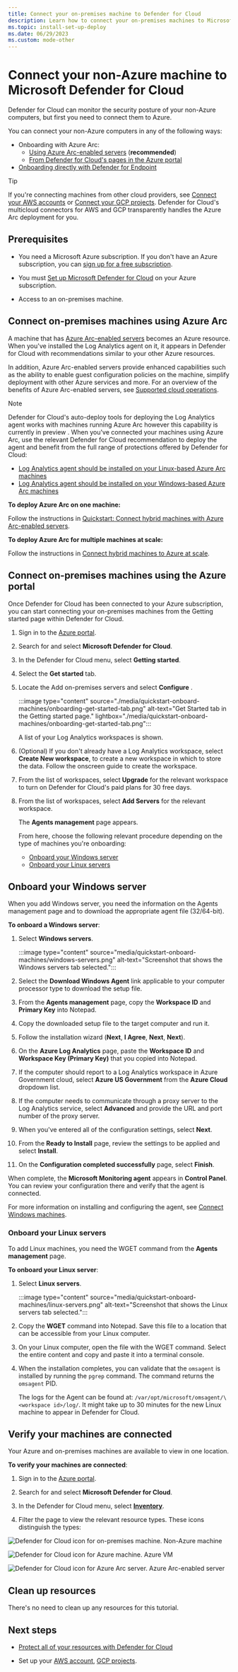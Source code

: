 ```yaml
---
title: Connect your on-premises machine to Defender for Cloud
description: Learn how to connect your on-premises machines to Microsoft Defender for Cloud
ms.topic: install-set-up-deploy
ms.date: 06/29/2023
ms.custom: mode-other
---
```


# Connect your non-Azure machine to Microsoft Defender for Cloud

Defender for Cloud can monitor the security posture of your non-Azure computers, but first you need to connect them to Azure.

You can connect your non-Azure computers in any of the following ways:

- Onboarding with Azure Arc:
  - [Using Azure Arc-enabled servers](#connect-on-premises-machines-using-azure-arc) (**recommended**)
  - [From Defender for Cloud's pages in the Azure portal](#connect-on-premises-machines-using-the-azure-portal)
- [Onboarding directly with Defender for Endpoint](onboard-machines-with-defender-for-endpoint.md)

> [!TIP]
> If you're connecting machines from other cloud providers, see [Connect your AWS accounts](quickstart-onboard-aws.md) or [Connect your GCP projects](quickstart-onboard-gcp.md). Defender for Cloud's multicloud connectors for AWS and GCP transparently handles the Azure Arc deployment for you.

## Prerequisites

- You need a Microsoft Azure subscription. If you don't have an Azure subscription, you can [sign up for a free subscription](https://azure.microsoft.com/pricing/free-trial/).

- You must [Set up Microsoft Defender for Cloud](get-started.md#enable-defender-for-cloud-on-your-azure-subscription) on your Azure subscription.

- Access to an on-premises machine.

## Connect on-premises machines using Azure Arc

A machine that has [Azure Arc-enabled servers](../azure-arc/servers/overview.md) becomes an Azure resource. When you've installed the Log Analytics agent on it, it appears in Defender for Cloud with recommendations similar to your other Azure resources.

In addition, Azure Arc-enabled servers provide enhanced capabilities such as the ability to enable guest configuration policies on the machine, simplify deployment with other Azure services and more. For an overview of the benefits of Azure Arc-enabled servers, see [Supported cloud operations](../azure-arc/servers/overview.md#supported-cloud-operations).

> [!NOTE]
> Defender for Cloud's auto-deploy tools for deploying the Log Analytics agent works with machines running Azure Arc however this capability is currently in preview . When you've connected your machines using Azure Arc, use the relevant Defender for Cloud recommendation to deploy the agent and benefit from the full range of protections offered by Defender for Cloud:
>
> - [Log Analytics agent should be installed on your Linux-based Azure Arc machines](https://portal.azure.com/#blade/Microsoft_Azure_Security/RecommendationsBlade/assessmentKey/720a3e77-0b9a-4fa9-98b6-ddf0fd7e32c1)
> - [Log Analytics agent should be installed on your Windows-based Azure Arc machines](https://portal.azure.com/#blade/Microsoft_Azure_Security/RecommendationsBlade/assessmentKey/27ac71b1-75c5-41c2-adc2-858f5db45b08)

**To deploy Azure Arc on one machine:**

Follow the instructions in [Quickstart: Connect hybrid machines with Azure Arc-enabled servers](../azure-arc/servers/learn/quick-enable-hybrid-vm.md).

**To deploy Azure Arc for multiple machines at scale:**

Follow the instructions in [Connect hybrid machines to Azure at scale](../azure-arc/servers/onboard-service-principal.md).

## Connect on-premises machines using the Azure portal

Once Defender for Cloud has been connected to your Azure subscription, you can start connecting your on-premises machines from the Getting started page within Defender for Cloud.

1. Sign in to the [Azure portal](https://portal.azure.com).

1. Search for and select **Microsoft Defender for Cloud**.

1. In the Defender for Cloud menu, select **Getting started**.

1. Select the **Get started** tab.

1. Locate the Add on-premises servers and select **Configure** .

    :::image type="content" source="./media/quickstart-onboard-machines/onboarding-get-started-tab.png" alt-text="Get Started tab in the Getting started page." lightbox="./media/quickstart-onboard-machines/onboarding-get-started-tab.png":::

    A list of your Log Analytics workspaces is shown.

1. (Optional) If you don't already have a Log Analytics workspace, select **Create New workspace**, to create a new workspace in which to store the data. Follow the onscreen guide to create the workspace.

1. From the list of workspaces, select **Upgrade** for the relevant workspace to turn on Defender for Cloud's paid plans for 30 free days.

1. From the list of workspaces, select **Add Servers** for the relevant workspace.

    The **Agents management** page appears.

    From here, choose the following relevant procedure depending on the type of machines you're onboarding:

    - [Onboard your Windows server](#onboard-your-windows-server)
    - [Onboard your Linux servers](#onboard-your-linux-servers)

## Onboard your Windows server

When you add Windows server, you need the information on the Agents management page and to download the appropriate agent file (32/64-bit).

**To onboard a Windows server**:

1. Select **Windows servers**.

    :::image type="content" source="media/quickstart-onboard-machines/windows-servers.png" alt-text="Screenshot that shows the Windows servers tab selected.":::

1. Select the **Download Windows Agent** link applicable to your computer processor type to download the setup file.

1. From the **Agents management** page, copy the **Workspace ID** and **Primary Key** into Notepad.

1. Copy the downloaded setup file to the target computer and run it.

1. Follow the installation wizard (**Next**, **I Agree**, **Next**, **Next**).

  1. On the **Azure Log Analytics** page, paste the **Workspace ID** and **Workspace Key (Primary Key)** that you copied into Notepad.
    
  1. If the computer should report to a Log Analytics workspace in Azure Government cloud, select **Azure US Government** from the **Azure Cloud** dropdown list.
    
  1. If the computer needs to communicate through a proxy server to the Log Analytics service, select **Advanced** and provide the URL and port number of the proxy server.
    
  1. When you've entered all of the configuration settings, select **Next**.
    
  1. From the **Ready to Install** page, review the settings to be applied and select **Install**.
    
  1. On the **Configuration completed successfully** page, select **Finish**.

When complete, the **Microsoft Monitoring agent** appears in **Control Panel**. You can review your configuration there and verify that the agent is connected.

For more information on installing and configuring the agent, see [Connect Windows machines](../azure-monitor/agents/agent-windows.md#install-the-agent).

### Onboard your Linux servers

To add Linux machines, you need the WGET command from the **Agents management** page.

**To onboard your Linux server**:

1. Select **Linux servers**.

    :::image type="content" source="media/quickstart-onboard-machines/linux-servers.png" alt-text="Screenshot that shows the Linux servers tab selected.":::

1. Copy the **WGET** command into Notepad. Save this file to a location that can be accessible from your Linux computer.

1. On your Linux computer, open the file with the WGET command. Select the entire content and copy and paste it into a terminal console.

1. When the installation completes, you can validate that the `omsagent` is installed by running the `pgrep` command. The command returns the `omsagent` PID.

    The logs for the Agent can be found at: `/var/opt/microsoft/omsagent/\<workspace id>/log/`. It might take up to 30 minutes for the new Linux machine to appear in Defender for Cloud.

## Verify your machines are connected

Your Azure and on-premises machines are available to view in one location.

**To verify your machines are connected**:

1. Sign in to the [Azure portal](https://portal.azure.com).

1. Search for and select **Microsoft Defender for Cloud**.

1. In the Defender for Cloud menu, select [**Inventory**](asset-inventory.md).

1. Filter the page to view the relevant resource types. These icons distinguish the types:

  ![Defender for Cloud icon for on-premises machine.](./media/quickstart-onboard-machines/security-center-monitoring-icon1.png) Non-Azure machine

  ![Defender for Cloud icon for Azure machine.](./media/quickstart-onboard-machines/security-center-monitoring-icon2.png) Azure VM

  ![Defender for Cloud icon for Azure Arc server.](./media/quickstart-onboard-machines/arc-enabled-machine-icon.png) Azure Arc-enabled server

## Clean up resources

There's no need to clean up any resources for this tutorial.

## Next steps

- [Protect all of your resources with Defender for Cloud](enable-all-plans.md)

- Set up your [AWS account](quickstart-onboard-aws.md), [GCP projects](quickstart-onboard-gcp.md).
